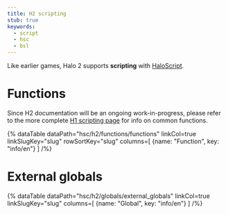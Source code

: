 ```yaml
---
title: H2 scripting
stub: true
keywords:
  - script
  - hsc
  - bsl
---
```

Like earlier games, Halo 2 supports **scripting** with [HaloScript](~general/scripting).

# Functions
Since H2 documentation will be an ongoing work-in-progress, please refer to the more complete [H1 scripting page](~h1/scripting) for info on common functions.

{% dataTable
  dataPath="hsc/h2/functions/functions"
  linkCol=true
  linkSlugKey="slug"
  rowSortKey="slug"
  columns=[
    {name: "Function", key: "info/en"}
  ]
/%}

# External globals
{% dataTable
  dataPath="hsc/h2/globals/external_globals"
  linkCol=true
  linkSlugKey="slug"
  columns=[
    {name: "Global", key: "info/en"}
  ]
/%}

